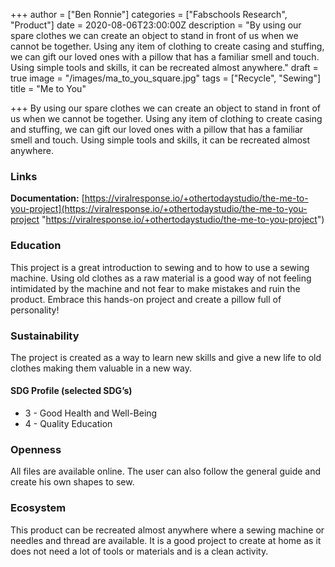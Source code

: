 +++
author = ["Ben Ronnie"]
categories = ["Fabschools Research", "Product"]
date = 2020-08-06T23:00:00Z
description = "By using our spare clothes we can create an object to stand in front of us when we cannot be together. Using any item of clothing to create casing and stuffing, we can gift our loved ones with a pillow that has a familiar smell and touch. Using simple tools and skills, it can be recreated almost anywhere."
draft = true
image = "/images/ma_to_you_square.jpg"
tags = ["Recycle", "Sewing"]
title = "Me to You"

+++
By using our spare clothes we can create an object to stand in front of us when we cannot be together. Using any item of clothing to create casing and stuffing, we can gift our loved ones with a pillow that has a familiar smell and touch. Using simple tools and skills, it can be recreated almost anywhere.

### Links

**Documentation:** [https://viralresponse.io/+othertodaystudio/the-me-to-you-project](https://viralresponse.io/+othertodaystudio/the-me-to-you-project "https://viralresponse.io/+othertodaystudio/the-me-to-you-project")

### Education

This project is a great introduction to sewing and to how to use a sewing machine. Using old clothes as a raw material is a good way of not feeling intimidated by the machine and not fear to make mistakes and ruin the product. Embrace this hands-on project and create a pillow full of personality!

### Sustainability

The project is created as a way to learn new skills and give a new life to old clothes making them valuable in a new way.

#### SDG Profile (selected SDG’s)

* 3 - Good Health and Well-Being
* 4 - Quality Education

### Openness

All files are available online. The user can also follow the general guide and create his own shapes to sew.

### Ecosystem

This product can be recreated almost anywhere where a sewing machine or needles and thread are available. It is a good project to create at home as it does not need a lot of tools or materials and is a clean activity.